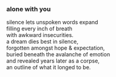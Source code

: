 ### alone with you

silence lets unspoken words expand<br/>
filling every inch of breath<br/>
with awkward insecurities.<br/>
a dream dies best in silence,<br/>
forgotten amongst hope & expectation,<br/>
buried beneath the avalanche of emotion<br/>
and revealed years later as a corpse,<br/>
an outline of what it longed to be.
